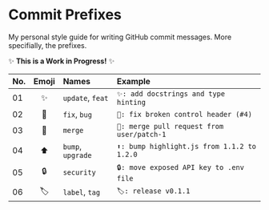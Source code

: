 # Commit Prefixes

My personal style guide for writing GitHub commit messages. More specifially, the prefixes.

✨ **This is a Work in Progress!** ✨

|No. |Emoji |Names             |Example                                      |
|:---|:----:|:-----------------|:--------------------------------------------|
|01  |✨    |`update`, `feat`  |`✨: add docstrings and type hinting`        |
|02  |🔨    |`fix`, `bug`      |`🔨: fix broken control header (#4)`         |
|️️03  |🔀    |`merge`           |`🔀: merge pull request from user/patch-1`   |
|04  |⬆️    |`bump`, `upgrade` |`⬆️: bump highlight.js from 1.1.2 to 1.2.0`  |
|05  |🔒    |`security`        |`🔒: move exposed API key to .env file`      |
|06  |🏷️    |`label`, `tag`    |`🏷️: release v0.1.1`                         |
